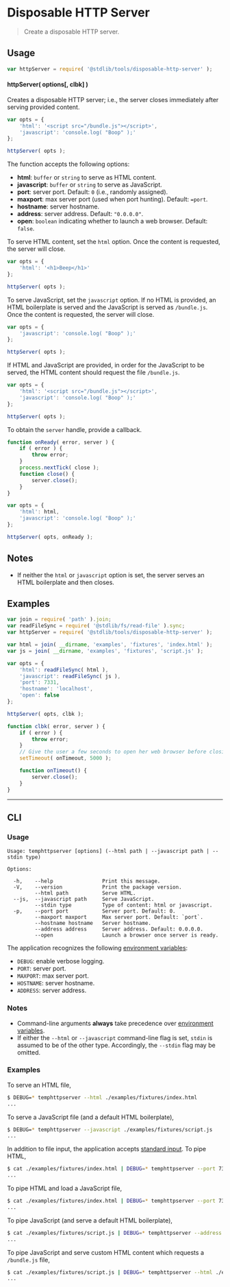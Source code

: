 <!--

@license Apache-2.0

Copyright (c) 2018 The Stdlib Authors.

Licensed under the Apache License, Version 2.0 (the "License");
you may not use this file except in compliance with the License.
You may obtain a copy of the License at

   http://www.apache.org/licenses/LICENSE-2.0

Unless required by applicable law or agreed to in writing, software
distributed under the License is distributed on an "AS IS" BASIS,
WITHOUT WARRANTIES OR CONDITIONS OF ANY KIND, either express or implied.
See the License for the specific language governing permissions and
limitations under the License.

-->

# Disposable HTTP Server

> Create a disposable HTTP server.

<section class="usage">

## Usage

```javascript
var httpServer = require( '@stdlib/tools/disposable-http-server' );
```

#### httpServer( options\[, clbk] )

Creates a disposable HTTP server; i.e., the server closes immediately after serving provided content.

<!-- run-disable -->

```javascript
var opts = {
    'html': '<script src="/bundle.js"></script>',
    'javascript': 'console.log( "Boop" );'
};

httpServer( opts );
```

The function accepts the following options:

-   **html**: `buffer` or `string` to serve as HTML content.
-   **javascript**: `buffer` or `string` to serve as JavaScript.
-   **port**: server port. Default: `0` (i.e., randomly assigned).
-   **maxport**: max server port (used when port hunting). Default: `=port`.
-   **hostname**: server hostname.
-   **address**: server address. Default: `"0.0.0.0"`.
-   **open**: `boolean` indicating whether to launch a web browser. Default: `false`.

To serve HTML content, set the `html` option. Once the content is requested, the server will close.

<!-- run-disable -->

```javascript
var opts = {
    'html': '<h1>Beep</h1>'
};

httpServer( opts );
```

To serve JavaScript, set the `javascript` option. If no HTML is provided, an HTML boilerplate is served and the JavaScript is served as `/bundle.js`. Once the content is requested, the server will close.

<!-- run-disable -->

```javascript
var opts = {
    'javascript': 'console.log( "Boop" );'
};

httpServer( opts );
```

If HTML and JavaScript are provided, in order for the JavaScript to be served, the HTML content should request the file `/bundle.js`.

<!-- run-disable -->

```javascript
var opts = {
    'html': '<script src="/bundle.js"></script>',
    'javascript': 'console.log( "Boop" );'
};

httpServer( opts );
```

To obtain the `server` handle, provide a callback.

<!-- run-disable -->

```javascript
function onReady( error, server ) {
    if ( error ) {
        throw error;
    }
    process.nextTick( close );
    function close() {
        server.close();
    }
}

var opts = {
    'html': html,
    'javascript': 'console.log( "Boop" );'
};

httpServer( opts, onReady );
```

</section>

<!-- /.usage -->

<section class="notes">

## Notes

-   If neither the `html` or `javascript` option is set, the server serves an HTML boilerplate and then closes.

</section>

<!-- /.notes -->

<section class="examples">

## Examples

<!-- eslint no-undef: "error" -->

```javascript
var join = require( 'path' ).join;
var readFileSync = require( '@stdlib/fs/read-file' ).sync;
var httpServer = require( '@stdlib/tools/disposable-http-server' );

var html = join( __dirname, 'examples', 'fixtures', 'index.html' );
var js = join( __dirname, 'examples', 'fixtures', 'script.js' );

var opts = {
    'html': readFileSync( html ),
    'javascript': readFileSync( js ),
    'port': 7331,
    'hostname': 'localhost',
    'open': false
};

httpServer( opts, clbk );

function clbk( error, server ) {
    if ( error ) {
        throw error;
    }
    // Give the user a few seconds to open her web browser before closing the server...
    setTimeout( onTimeout, 5000 );

    function onTimeout() {
        server.close();
    }
}
```

</section>

<!-- /.examples -->

* * *

<section class="cli">

## CLI

<section class="usage">

### Usage

```text
Usage: temphttpserver [options] (--html path | --javascript path | --stdin type)

Options:

  -h,    --help                Print this message.
  -V,    --version             Print the package version.
         --html path           Serve HTML.
  --js,  --javascript path     Serve JavaScript.
         --stdin type          Type of content: html or javascript.
  -p,    --port port           Server port. Default: 0.
         --maxport maxport     Max server port. Default: `port`.
         --hostname hostname   Server hostname.
         --address address     Server address. Default: 0.0.0.0.
         --open                Launch a browser once server is ready.
```

The application recognizes the following [environment variables][environment-variable]:

-   `DEBUG`: enable verbose logging.
-   `PORT`: server port.
-   `MAXPORT`: max server port.
-   `HOSTNAME`: server hostname.
-   `ADDRESS`: server address.

</section>

<!-- /.usage -->

<section class="notes">

### Notes

-   Command-line arguments **always** take precedence over [environment variables][environment-variable].
-   If either the `--html` or `--javascript` command-line flag is set, `stdin` is assumed to be of the other type. Accordingly, the `--stdin` flag may be omitted.

</section>

<!-- /.notes -->

<section class="examples">

### Examples

To serve an HTML file,

```bash
$ DEBUG=* temphttpserver --html ./examples/fixtures/index.html
...
```

To serve a JavaScript file (and a default HTML boilerplate),

```bash
$ DEBUG=* temphttpserver --javascript ./examples/fixtures/script.js
...
```

In addition to file input, the application accepts [standard input][standard-streams]. To pipe HTML,

```bash
$ cat ./examples/fixtures/index.html | DEBUG=* temphttpserver --port 7331 --stdin html
...
```

To pipe HTML and load a JavaScript file,

```bash
$ cat ./examples/fixtures/index.html | DEBUG=* temphttpserver --port 7331 --javascript ./examples/fixtures/script.js
...
```

To pipe JavaScript (and serve a default HTML boilerplate),

```bash
$ cat ./examples/fixtures/script.js | DEBUG=* temphttpserver --address '127.0.0.1' --stdin javascript
...
```

To pipe JavaScript and serve custom HTML content which requests a `/bundle.js` file,

```bash
$ cat ./examples/fixtures/script.js | DEBUG=* temphttpserver --html ./examples/fixtures/index.html
...
```

</section>

<!-- /.examples -->

</section>

<!-- /.cli -->

<section class="links">

[environment-variable]: https://en.wikipedia.org/wiki/Environment_variable

[standard-streams]: https://en.wikipedia.org/wiki/Standard_streams

</section>

<!-- /.links -->
